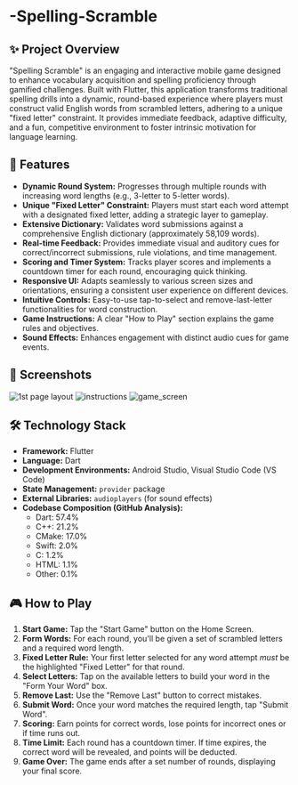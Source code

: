 # -Spelling-Scramble
## ✨ Project Overview

"Spelling Scramble" is an engaging and interactive mobile game designed to enhance vocabulary acquisition and spelling proficiency through gamified challenges. Built with Flutter, this application transforms traditional spelling drills into a dynamic, round-based experience where players must construct valid English words from scrambled letters, adhering to a unique "fixed letter" constraint. It provides immediate feedback, adaptive difficulty, and a fun, competitive environment to foster intrinsic motivation for language learning.

## 🚀 Features

* **Dynamic Round System:** Progresses through multiple rounds with increasing word lengths (e.g., 3-letter to 5-letter words).
* **Unique "Fixed Letter" Constraint:** Players must start each word attempt with a designated fixed letter, adding a strategic layer to gameplay.
* **Extensive Dictionary:** Validates word submissions against a comprehensive English dictionary (approximately 58,109 words).
* **Real-time Feedback:** Provides immediate visual and auditory cues for correct/incorrect submissions, rule violations, and time management.
* **Scoring and Timer System:** Tracks player scores and implements a countdown timer for each round, encouraging quick thinking.
* **Responsive UI:** Adapts seamlessly to various screen sizes and orientations, ensuring a consistent user experience on different devices.
* **Intuitive Controls:** Easy-to-use tap-to-select and remove-last-letter functionalities for word construction.
* **Game Instructions:** A clear "How to Play" section explains the game rules and objectives.
* **Sound Effects:** Enhances engagement with distinct audio cues for game events.

## 📸 Screenshots
![1st page layout](https://github.com/user-attachments/assets/731c2ec6-25f5-46c5-94ef-62d44b1dae7c)
![instructions ](https://github.com/user-attachments/assets/b24d94e6-77a7-4d0f-aefe-f215d08846bc)
![game_screen](https://github.com/user-attachments/assets/a7fcd835-1c1a-4c4e-924f-7b7d92ddc8d5)

## 🛠️ Technology Stack

* **Framework:** Flutter
* **Language:** Dart
* **Development Environments:** Android Studio, Visual Studio Code (VS Code)
* **State Management:** `provider` package
* **External Libraries:** `audioplayers` (for sound effects)
* **Codebase Composition (GitHub Analysis):**
    * Dart: 57.4%
    * C++: 21.2%
    * CMake: 17.0%
    * Swift: 2.0%
    * C: 1.2%
    * HTML: 1.1%
    * Other: 0.1%


## 🎮 How to Play

1.  **Start Game:** Tap the "Start Game" button on the Home Screen.
2.  **Form Words:** For each round, you'll be given a set of scrambled letters and a required word length.
3.  **Fixed Letter Rule:** Your first letter selected for any word attempt *must* be the highlighted "Fixed Letter" for that round.
4.  **Select Letters:** Tap on the available letters to build your word in the "Form Your Word" box.
5.  **Remove Last:** Use the "Remove Last" button to correct mistakes.
6.  **Submit Word:** Once your word matches the required length, tap "Submit Word".
7.  **Scoring:** Earn points for correct words, lose points for incorrect ones or if time runs out.
8.  **Time Limit:** Each round has a countdown timer. If time expires, the correct word will be revealed, and points will be deducted.
9.  **Game Over:** The game ends after a set number of rounds, displaying your final score.





